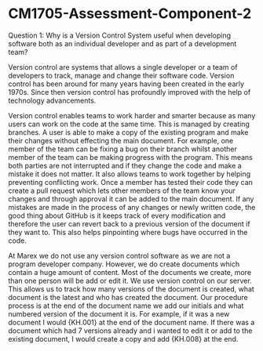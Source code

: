 # CM1705-Assessment-Component-2
Question 1:
Why is a Version Control System useful when developing software both as an individual developer and as part of a development team?

Version control are systems that allows a single developer or a team of developers to track, manage and change their software code. Version control has been around for many years having been created in the early 1970s. Since then version control has profoundly improved with the help of technology advancements. 

Version control enables teams to work harder and smarter because as many users can work on the code at the same time. This is managed by creating branches. A user is able to make a copy of the existing program and make their changes without effecting the main document. For example, one member of the team can be fixing a bug on their branch whilst another member of the team can be making progress with the program. This means both parties are not interrupted and if they change the code and make a mistake it does not matter. It also allows teams to work together by helping preventing conflicting work. Once a member has tested their code they can create a pull request which lets other members of the team know your changes and through approval it can be added to the main document. If any mistakes are made in the process of any changes or newly written code, the good thing about GitHub is it keeps track of every modification and therefore the user can revert back to a previous version of the document if they want to. This also helps pinpointing where bugs have occurred in the code. 

At Marex we do not use any version control software as we are not a program developer company. However, we do create documents which contain a huge amount of content. Most of the documents we create, more than one person will be add or edit it. We use version control on our server. This allows us to track how many versions of the document is created, what document is the latest and who has created the document. Our procedure process is at the end of the document name we add our initials and what numbered version of the document it is. For example, if it was a new document I would {KH.001} at the end of the document name. If there was a document which had 7 versions already and i wanted to edit it or add to the existing document, I would create a copy and add {KH.008} at the end. 
